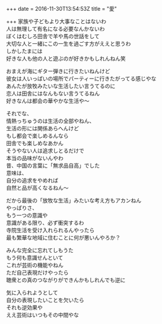 +++
date = 2016-11-30T13:54:53Z
title = "愛"

+++
家族や子どもより大事なことはないわ  
人は無理して有名になる必要なんかないわ  
ぼくはむしろ田舎で羊や馬の世話をして  
大切な人と一緒にこの一生を過ごす方がええと思うわ  
しかしたまには  
好きな人も他の人と遊ぶのが好きかもしれんねん笑  
  
おまえが海にギター弾きに行きたいねんけど  
彼女は人いっぱいの場所でパーティーに行きたがってる感じやな  
あんたが放牧みたいな生活したい言うてるのに  
恋人は田舎にはなんもない言うてるねん  
好きなんは都会の華やかな生活や～  
  
それでな、  
情熱っちゅうのは生活の全部やねん、  
生活の形には関係あらへんけど  
もし都会で楽しめるんなら  
田舎でも楽しめなあかん  
そうやない人は追求しとるだけで  
本当の品味がないんやわ  
昔、中国の言葉に「無求品自高」でした  
意味は、  
自分の追求をやめれば  
自然と品が高くなるねん～  
  
だから最後の「放牧な生活」みたいな考え方もアカンねん  
やっぱりさ、  
もう一つの意識や  
意識がある限り、必ず衝突するわ  
寺院生活を受け入れられるんやったら  
最も繁華な地域に住むことに何が悪いんやろか？  
  
みんな完全に忘れてしもうた  
もう何も意識せんといて  
これが芸術の機能やねん  
ただ自己表現だけやったら  
聴衆との真のつながりができんかもしれんでも逆に  
  
気に入られようとして  
自分の表現したいことを欠いたら  
それも逆効果や  
ええ芸術はいつもその中間やな  